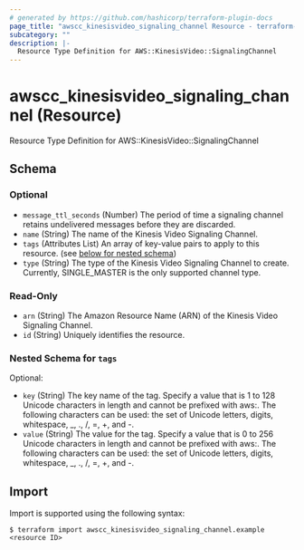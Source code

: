 ```yaml
---
# generated by https://github.com/hashicorp/terraform-plugin-docs
page_title: "awscc_kinesisvideo_signaling_channel Resource - terraform-provider-awscc"
subcategory: ""
description: |-
  Resource Type Definition for AWS::KinesisVideo::SignalingChannel
---
```


# awscc_kinesisvideo_signaling_channel (Resource)

Resource Type Definition for AWS::KinesisVideo::SignalingChannel



<!-- schema generated by tfplugindocs -->
## Schema

### Optional

- `message_ttl_seconds` (Number) The period of time a signaling channel retains undelivered messages before they are discarded.
- `name` (String) The name of the Kinesis Video Signaling Channel.
- `tags` (Attributes List) An array of key-value pairs to apply to this resource. (see [below for nested schema](#nestedatt--tags))
- `type` (String) The type of the Kinesis Video Signaling Channel to create. Currently, SINGLE_MASTER is the only supported channel type.

### Read-Only

- `arn` (String) The Amazon Resource Name (ARN) of the Kinesis Video Signaling Channel.
- `id` (String) Uniquely identifies the resource.

<a id="nestedatt--tags"></a>
### Nested Schema for `tags`

Optional:

- `key` (String) The key name of the tag. Specify a value that is 1 to 128 Unicode characters in length and cannot be prefixed with aws:. The following characters can be used: the set of Unicode letters, digits, whitespace, _, ., /, =, +, and -.
- `value` (String) The value for the tag. Specify a value that is 0 to 256 Unicode characters in length and cannot be prefixed with aws:.  The following characters can be used: the set of Unicode letters, digits, whitespace, _, ., /, =, +, and -.

## Import

Import is supported using the following syntax:

```shell
$ terraform import awscc_kinesisvideo_signaling_channel.example <resource ID>
```
